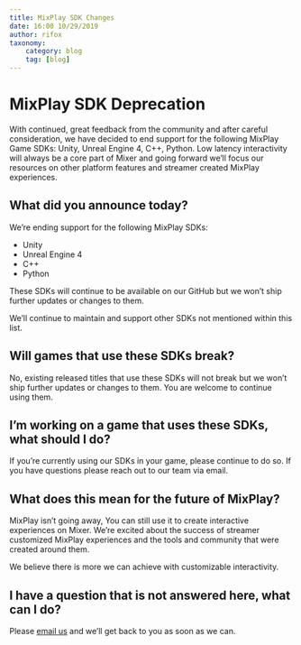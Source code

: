 ```yaml
---
title: MixPlay SDK Changes
date: 16:00 10/29/2019
author: rifox
taxonomy:
    category: blog
    tag: [blog]
---
```


# MixPlay SDK Deprecation
With continued, great feedback from the community and after careful consideration, we have decided to end support for  the following MixPlay Game SDKs: Unity, Unreal Engine 4, C++, Python. Low latency interactivity will always be a core part of Mixer and going forward we’ll focus our resources on other platform features  and streamer created MixPlay experiences.

## What did you announce today?
We’re ending support for  the following MixPlay SDKs:
 - Unity
 - Unreal Engine 4
 - C++
- Python

These SDKs will continue to be available on our GitHub but we won’t ship further updates or changes to them.

We’ll continue to maintain and support other SDKs not mentioned within this list.

## Will games that use these SDKs break?
No, existing released titles that use these SDKs will not break but we won’t ship further updates or changes to them. You are welcome to continue using them.

## I’m working on a game that uses these SDKs, what should I do?
If you’re currently using our SDKs in your game, please continue to do so. If you have questions please reach out to our team via email.

## What does this mean for the future of MixPlay?
MixPlay isn’t going away, You can still use it to create interactive experiences on Mixer. We’re excited about the success of streamer customized MixPlay experiences and the tools and community that were created around them.

We believe there is more we can achieve with customizable interactivity.

## I have a question that is not answered here, what can I do?
Please [email us](mailto:mixerdevinfo@microsoft.com) and we’ll get back to you as soon as we can.
